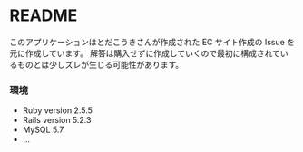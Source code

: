 # README

このアプリケーションはとだこうきさんが作成された EC サイト作成の Issue を元に作成しています。
解答は購入せずに作成していくので最初に構成されているものとは少しズレが生じる可能性があります。

### 環境

- Ruby version 2.5.5
- Rails version 5.2.3
- MySQL 5.7
- ...
